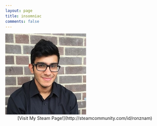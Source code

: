 ```yaml
---
layout: page
title: insomniac
comments: false
---
```

<img src="avatar.jpg">
<br>
<center>[Visit My Steam Page!](http://steamcommunity.com/id/ronznam)</center>